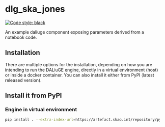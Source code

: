 # dlg_ska_jones

[![Code style: black](https://img.shields.io/badge/code%20style-black-000000.svg)](https://github.com/psf/black)

An example daliuge component exposing parameters derived from a notebook code.

## Installation

There are multiple options for the installation, depending on how you are intending to run the DALiuGE engine, directly in a virtual environment (host) or inside a docker container. You can also install it either from PyPI (latest released version).

## Install it from PyPI

### Engine in virtual environment
```bash
pip install . --extra-index-url=https://artefact.skao.int/repository/pypi-internal/simple
```
